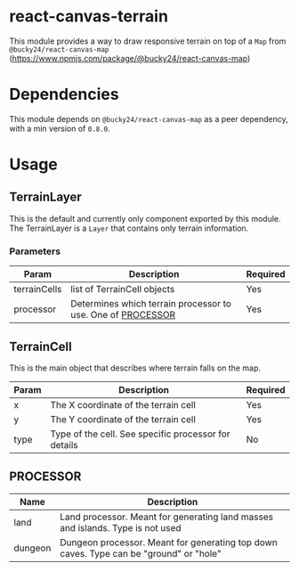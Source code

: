 # react-canvas-terrain

This module provides a way to draw responsive terrain on top of a `Map` from `@bucky24/react-canvas-map` (https://www.npmjs.com/package/@bucky24/react-canvas-map)

# Dependencies

This module depends on `@bucky24/react-canvas-map` as a peer dependency, with a min version of `0.8.0`.

# Usage

## TerrainLayer

This is the default and currently only component exported by this module. The TerrainLayer is a `Layer` that contains only terrain information.

### Parameters

| Param | Description | Required |
| -- | -- | -- |
| terrainCells | list of TerrainCell objects | Yes |
| processor | Determines which terrain processor to use. One of [PROCESSOR](#processor) | Yes |

## TerrainCell

This is the main object that describes where terrain falls on the map.

| Param | Description | Required |
| -- | -- | -- |
| x | The X coordinate of the terrain cell | Yes |
| y | The Y coordinate of the terrain cell | Yes |
| type | Type of the cell. See specific processor for details | No |

## PROCESSOR

| Name | Description |
| -- | -- |
| land | Land processor. Meant for generating land masses and islands. Type is not used |
| dungeon | Dungeon processor. Meant for generating top down caves. Type can be "ground" or "hole" |